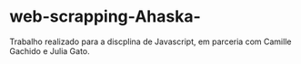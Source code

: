 # web-scrapping-Ahaska-
Trabalho realizado para a discplina de Javascript, em parceria com Camille Gachido e Julia Gato. 
